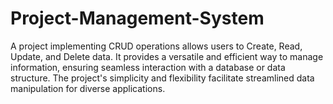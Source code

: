 # Project-Management-System
A project implementing CRUD operations allows users to Create, Read, Update, and Delete data. It provides a versatile and efficient way to manage information, ensuring seamless interaction with a database or data structure. The project's simplicity and flexibility facilitate streamlined data manipulation for diverse applications.
